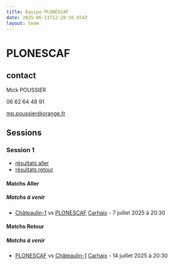 ```yaml
---
title: Équipe PLONESCAF
date: 2025-06-11T12:28:16.654Z
layout: team
---
```


# PLONESCAF

## contact 

Mick POUSSIER

06 62 64 48 91

mp.poussier@orange.fr

## Sessions

### Session 1
- [résultats aller ](/scores/session-1/groupe-1/aller/)
- [résultats retour](/scores/session-1/groupe-1/retour/)

#### Matchs Aller

##### Matchs à venir

- [Châteaulin-1](/teams/Châteaulin-1) vs [PLONESCAF](/teams/PLONESCAF) [Carhaix](/stades/Carhaix) - 7 juillet 2025 à 20:30

#### Matchs Retour

##### Matchs à venir

- [PLONESCAF](/teams/PLONESCAF) vs [Châteaulin-1](/teams/Châteaulin-1) [Carhaix](/stades/Carhaix) - 14 juillet 2025 à 20:30


